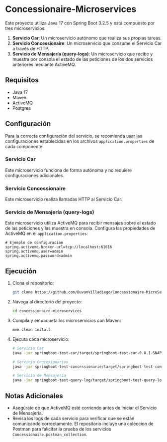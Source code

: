 # Concessionaire-Microservices

Este proyecto utiliza Java 17 con Spring Boot 3.2.5 y está compuesto por tres microservicios:

1. **Servicio Car**: Un microservicio autónomo que realiza sus propias tareas.
2. **Servicio Concessionaire**: Un microservicio que consume el Servicio Car a través de HTTP.
3. **Servicio de Mensajería (query-logs)**: Un microservicio que recibe y muestra por consola el estado de las peticiones de los dos servicios anteriores mediante ActiveMQ.

## Requisitos

- Java 17
- Maven
- ActiveMQ
- Postgres

## Configuración

Para la correcta configuración del servicio, se recomienda usar las configuraciones establecidas en los archivos `application.properties` de cada componente.

### Servicio Car

Este microservicio funciona de forma autónoma y no requiere configuraciones adicionales.

### Servicio Concessionaire

Este microservicio realiza llamadas HTTP al Servicio Car.

### Servicio de Mensajería (query-logs)

Este microservicio utiliza ActiveMQ para recibir mensajes sobre el estado de las peticiones y las muestra en consola. Configura las propiedades de ActiveMQ en el `application.properties`:

```properties
# Ejemplo de configuración
spring.activemq.broker-url=tcp://localhost:61616
spring.activemq.user=admin
spring.activemq.password=admin
```

## Ejecución

1. Clona el repositorio:
   ```sh
   git clone https://github.com/DuvanVilladiego/Concessionaire-MicroServices.git
   ```

2. Navega al directorio del proyecto:
   ```sh
   cd concessionaire-microservices
   ```

3. Compila y empaqueta los microservicios con Maven:
   ```sh
   mvn clean install
   ```

4. Ejecuta cada microservicio:
   ```sh
   # Servicio Car
   java -jar springboot-test-car/target/springboot-test-car-0.0.1-SNAPSHOT.jar

   # Servicio Concesionarios
   java -jar springboot-test-concessionarie/target/springboot-test-concessionarie-0.0.1-SNAPSHOT.jar

   # Servicio de Mensajería
   java -jar springboot-test-query-log/target/springboot-test-query-log-0.0.1-SNAPSHOT.jar
   ```

## Notas Adicionales

- Asegúrate de que ActiveMQ esté corriendo antes de iniciar el Servicio de Mensajería.
- Revisa los logs de cada servicio para verificar que se están comunicando correctamente.
El repositorio incluye una coleccion de Postman para falicitar la prueba de los servicios `Concessionaire.postman_collection`.